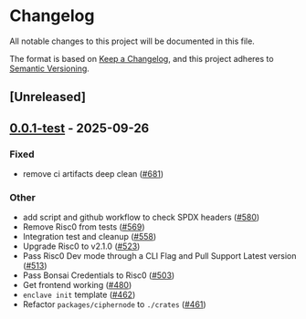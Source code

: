 # Changelog
All notable changes to this project will be documented in this file.

The format is based on [Keep a Changelog](https://keepachangelog.com/en/1.0.0/),
and this project adheres to [Semantic Versioning](https://semver.org/spec/v2.0.0.html).

## [Unreleased]

## [0.0.1-test](https://github.com/gnosisguild/enclave/releases/tag/e3-config-v0.0.1-test) - 2025-09-26

### Fixed
- remove ci artifacts deep clean ([#681](https://github.com/gnosisguild/enclave/pull/681))

### Other
- add script and github workflow to check SPDX headers ([#580](https://github.com/gnosisguild/enclave/pull/580))
- Remove Risc0 from tests ([#569](https://github.com/gnosisguild/enclave/pull/569))
- Integration test and cleanup ([#558](https://github.com/gnosisguild/enclave/pull/558))
- Upgrade Risc0 to v2.1.0 ([#523](https://github.com/gnosisguild/enclave/pull/523))
- Pass Risc0 Dev mode through a CLI Flag and Pull Support Latest version ([#513](https://github.com/gnosisguild/enclave/pull/513))
- Pass Bonsai Credentials to Risc0 ([#503](https://github.com/gnosisguild/enclave/pull/503))
- Get frontend working ([#480](https://github.com/gnosisguild/enclave/pull/480))
- `enclave init` template ([#462](https://github.com/gnosisguild/enclave/pull/462))
- Refactor `packages/ciphernode` to `./crates` ([#461](https://github.com/gnosisguild/enclave/pull/461))
